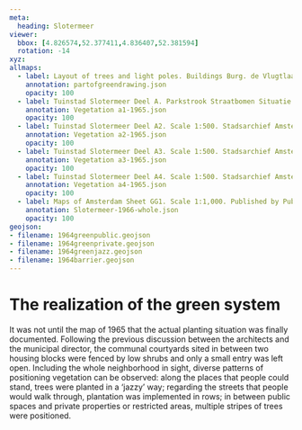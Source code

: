 ```yaml
---
meta:
  heading: Slotermeer
viewer:
  bbox: [4.826574,52.377411,4.836407,52.381594]
  rotation: -14
xyz:
allmaps:
  - label: Layout of trees and light poles. Buildings Burg. de Vlugtlaan Slotermeer Deel A, AU 38. Scale 1:200. Stadsarchief Amsterdam. Drew by Director of Public Works Department, J.W.Clerx and published by Public Works Department and its legal successors, 1953
    annotation: partofgreendrawing.json
    opacity: 100
  - label: Tuinstad Slotermeer Deel A. Parkstrook Straatbomen Situatie 1965. Scale 1:500. Stadsarchief Amsterdam. Published by Public Works Department and its legal successors, 1965 
    annotation: Vegetation a1-1965.json
    opacity: 100
  - label: Tuinstad Slotermeer Deel A2. Scale 1:500. Stadsarchief Amsterdam. Published by Public Works Department and its legal successors, 1965
    annotation: Vegetation a2-1965.json
    opacity: 100
  - label: Tuinstad Slotermeer Deel A3. Scale 1:500. Stadsarchief Amsterdam. Published by Public Works Department and its legal successors, 1965
    annotation: Vegetation a3-1965.json
    opacity: 100
  - label: Tuinstad Slotermeer Deel A4. Scale 1:500. Stadsarchief Amsterdam. Published by Public Works Department and its legal successors, 1965
    annotation: Vegetation a4-1965.json
    opacity: 100
  - label: Maps of Amsterdam Sheet GG1. Scale 1:1,000. Published by Public Works Department and its legal successors, 1966
    annotation: Slotermeer-1966-whole.json
    opacity: 100
geojson:
- filename: 1964greenpublic.geojson
- filename: 1964greenprivate.geojson
- filename: 1964greenjazz.geojson
- filename: 1964barrier.geojson
---
```

# The realization of the green system
It was not until the map of 1965 that the actual planting situation was finally documented. Following the previous discussion between the architects and the municipal director, the communal courtyards sited in between two housing blocks were fenced by low shrubs and only a small entry was left open. Including the whole neighborhood in sight, diverse patterns of positioning vegetation can be observed: along the places that people could stand, trees were planted in a ‘jazzy’ way; regarding the streets that people would walk through, plantation was implemented in rows; in between public spaces and private properties or restricted areas, multiple stripes of trees were positioned.